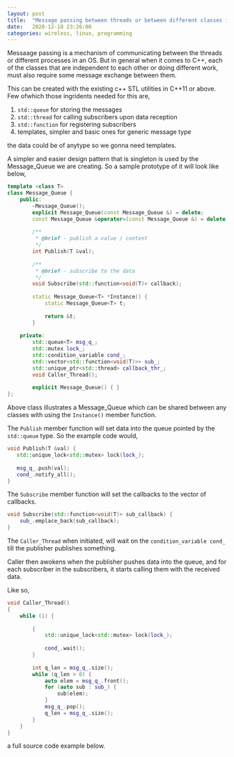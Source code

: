 ```yaml
---
layout: post
title:  "Message passing between threads or between different classes in C++"
date:   2020-12-18 23:26:00
categories: wireless, linux, programming
---
```


Messaage passing is a mechanism of communicating between the threads or different processes in an OS. But in general when it comes to C++, each of the classes that are independent to each other or doing different work, must also require some message exchange between them.

This can be created with the existing c++ STL utilities in C++11 or above. Few ofwhich those ingridents needed for this are,

1. `std::queue` for storing the messages
2. `std::thread` for calling subscribers upon data reception
3. `std::function` for registering subscribers
4. templates, simpler and basic ones for generic message type

the data could be of anytype so we gonna need templates.

A simpler and easier design pattern that is singleton is used by the Message_Queue we are creating. So a  sample prototype of it will look like below,

```cpp
template <class T>
class Message_Queue {
    public:
        ~Message_Queue();
        explicit Message_Queue(const Message_Queue &) = delete;
        const Message_Queue &operator=(const Message_Queue &) = delete;
        
        /**
         * @brief - publish a value / content
         */
        int Publish(T &val);
        
        /**
         * @brief - subscribe to the data
         */
        void Subscribe(std::function<void(T)> callback);
        
        static Message_Queue<T> *Instance() {
            static Message_Queue<T> t;
            
            return &t;
        }
        
    private:
        std::queue<T> msg_q_;
        std::mutex lock_;
        std::condition_variable cond_;
        std::vector<std::function<void(T)>> sub_;
        std::unique_ptr<std::thread> callback_thr_;
        void Caller_Thread();
        
        explicit Message_Queue() { }
};

```

Above class illustrates a Message_Queue which can be shared between any classes with using the `Instance()` member function.

The `Publish` member function will set data into the queue pointed by the `std::queue` type. So the example code would,

```cpp
void Publish(T &val) {
   std::unique_lock<std::mutex> lock(lock_);
   
   msg_q_.push(val);
   cond_.notify_all();
}

```

The `Subscribe` member function will set the callbacks to the vector of callbacks.

```cpp
void Subscribe(std::function<void(T)> sub_callback) {
    sub_.emplace_back(sub_callback);
}

```

The `Caller_Thread` when initiated, will wait on the `condition_variable cond_` till the publisher publishes something.

Caller then awokens when the publisher pushes data into the queue, and for each subscriber in the subscribers, it starts calling them with the received data.

Like so,

```cpp
void Caller_Thread()
{
    while (1) {
    
        {
            std::unique_lock<std::mutex> lock(lock_);
  
            cond_.wait();
        }
        
        int q_len = msg_q_.size();
        while (q_len > 0) {
            auto elem = msg_q_.front();
            for (auto sub : sub_) {
                sub(elem);
            }
            msg_q_.pop();
            q_len = msg_q_.size();
        }
    }
}

```



a full source code example below.

<script src="https://gist.github.com/madmax440/5b23ca2bc3abe3797003c107b0fb8d93.js"></script>
